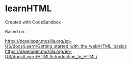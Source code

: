 # learnHTML

Created with CodeSandbox

Based on :

https://developer.mozilla.org/en-US/docs/Learn/Getting_started_with_the_web/HTML_basics
https://developer.mozilla.org/en-US/docs/Learn/HTML/Introduction_to_HTML/
